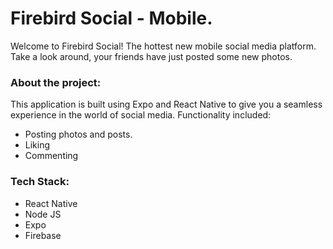 # Firebird Social - Mobile.
Welcome to Firebird Social! The hottest new mobile social media platform.
Take a look around, your friends have just posted some new photos.

### About the project:
This application is built using Expo and React Native to give you a seamless experience in the world of social media.
Functionality included:
- Posting photos and posts.
- Liking
- Commenting

### Tech Stack:
- React Native
- Node JS
- Expo
- Firebase
